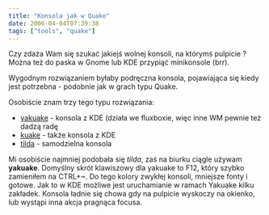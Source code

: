 ```yaml
---
title: "Konsola jak w Quake"
date: 2006-04-04T07:39:38
tags: ["tools", "quake"]
---
```

Czy zdaża Wam się szukać jakiejś wolnej konsoli, na którymś pulpicie ? Można też do paska w Gnome lub KDE przypiąć minikonsole (brr).

Wygodnym rozwiązaniem byłaby podręczna konsola, pojawiająca się kiedy jest potrzebna - podobnie jak w grach typu Quake.

Osobiście znam trzy tego typu rozwiązania:

* <a href="http://www.kde-apps.org/content/show.php?content=29153">yakuake</a> - konsola z KDE (działa we fluxboxie, więc inne WM pewnie też dadzą radę</li>
* <a href="http://www.nemohackers.org/kuake.php">kuake</a> - także konsola z KDE</li>
* <a href="http://tilda.sourceforge.net/">tilda</a> - samodzielna konsola</li>

Mi osobiście najmniej podobała się <em>tilda</em>, zaś na biurku ciągle używam <strong>yakuake</strong>. Domyślny skrót klawiszowy dla yakuake to F12, który szybko zamieniłem na CTRL+~. Do tego kolory zwykłej konsoli, mniejsze fonty i gotowe. Jak to w KDE możliwe jest uruchamianie w ramach Yakuake kilku zakładek. Konsola ładnie się chowa gdy na pulpicie wyskoczy na okienko, lub wystąpi inna akcja pragnąca focusa.
